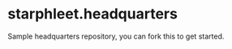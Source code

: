 starphleet.headquarters
=======================

Sample headquarters repository, you can fork this to get started.

